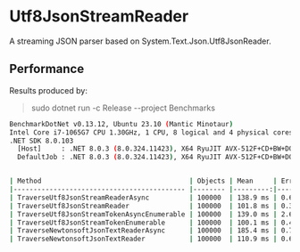 # Utf8JsonStreamReader

A streaming JSON parser based on System.Text.Json.Utf8JsonReader.

## Performance

Results produced by:

> sudo dotnet run -c Release --project Benchmarks

```sh
BenchmarkDotNet v0.13.12, Ubuntu 23.10 (Mantic Minotaur)
Intel Core i7-1065G7 CPU 1.30GHz, 1 CPU, 8 logical and 4 physical cores
.NET SDK 8.0.103
  [Host]     : .NET 8.0.3 (8.0.324.11423), X64 RyuJIT AVX-512F+CD+BW+DQ+VL+VBMI
  DefaultJob : .NET 8.0.3 (8.0.324.11423), X64 RyuJIT AVX-512F+CD+BW+DQ+VL+VBMI


| Method                                     | Objects | Mean     | Error   | StdDev  |
|------------------------------------------- |-------- |---------:|--------:|--------:|
| TraverseUtf8JsonStreamReaderAsync          | 100000  | 138.9 ms | 0.61 ms | 0.48 ms |
| TraverseUtf8JsonStreamReader               | 100000  | 101.8 ms | 0.36 ms | 0.30 ms |
| TraverseUtf8JsonStreamTokenAsyncEnumerable | 100000  | 139.0 ms | 2.66 ms | 3.56 ms |
| TraverseUtf8JsonStreamTokenEnumerable      | 100000  | 100.1 ms | 0.45 ms | 0.40 ms |
| TraverseNewtonsoftJsonTextReaderAsync      | 100000  | 185.4 ms | 0.75 ms | 0.62 ms |
| TraverseNewtonsoftJsonTextReader           | 100000  | 110.9 ms | 0.62 ms | 0.58 ms |
```
